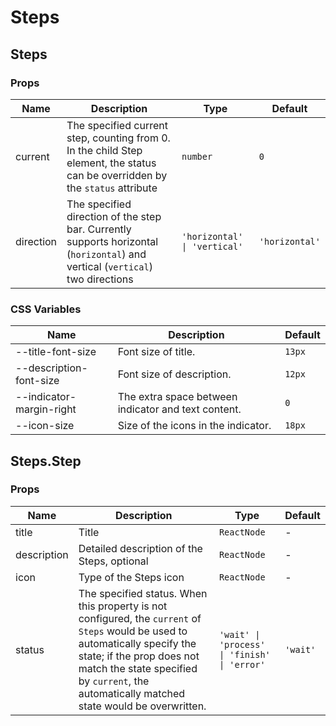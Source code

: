 # Steps

<code src="./demos/demo1.tsx"></code>

## Steps

### Props

| Name      | Description                                                                                                                    | Type                         | Default        |
| --------- | ------------------------------------------------------------------------------------------------------------------------------ | ---------------------------- | -------------- |
| current   | The specified current step, counting from 0. In the child Step element, the status can be overridden by the `status` attribute | `number`                     | `0`            |
| direction | The specified direction of the step bar. Currently supports horizontal (`horizontal`) and vertical (`vertical`) two directions | `'horizontal' \| 'vertical'` | `'horizontal'` |

### CSS Variables

| Name                     | Description                                         | Default |
| ------------------------ | --------------------------------------------------- | ------- |
| --title-font-size        | Font size of title.                                 | `13px`  |
| --description-font-size  | Font size of description.                           | `12px`  |
| --indicator-margin-right | The extra space between indicator and text content. | `0`     |
| --icon-size              | Size of the icons in the indicator.                 | `18px`  |

## Steps.Step

### Props

| Name        | Description                                                                                                                                                                                                                                               | Type                                         | Default  |
| ----------- | --------------------------------------------------------------------------------------------------------------------------------------------------------------------------------------------------------------------------------------------------------- | -------------------------------------------- | -------- |
| title       | Title                                                                                                                                                                                                                                                     | `ReactNode`                                  | -        |
| description | Detailed description of the Steps, optional                                                                                                                                                                                                               | `ReactNode`                                  | -        |
| icon        | Type of the Steps icon                                                                                                                                                                                                                                    | `ReactNode`                                  | -        |
| status      | The specified status. When this property is not configured, the `current` of `Steps` would be used to automatically specify the state; if the prop does not match the state specified by `current`, the automatically matched state would be overwritten. | `'wait' \| 'process' \| 'finish' \| 'error'` | `'wait'` |
